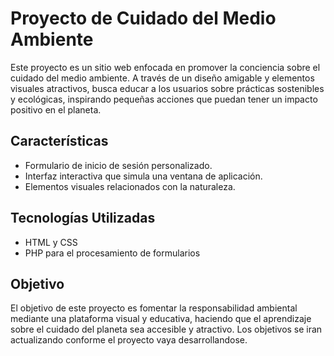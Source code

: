 # Proyecto de Cuidado del Medio Ambiente 

Este proyecto es un sitio web enfocada en promover la conciencia sobre el cuidado del medio ambiente. A través de un diseño amigable y elementos visuales atractivos, busca educar a los usuarios sobre prácticas sostenibles y ecológicas, inspirando pequeñas acciones que puedan tener un impacto positivo en el planeta.

## Características

- Formulario de inicio de sesión personalizado.
- Interfaz interactiva que simula una ventana de aplicación.
- Elementos visuales relacionados con la naturaleza.

## Tecnologías Utilizadas

- HTML y CSS 
- PHP para el procesamiento de formularios

## Objetivo

El objetivo de este proyecto es fomentar la responsabilidad ambiental mediante una plataforma visual y educativa, haciendo que el aprendizaje sobre el cuidado del planeta sea accesible y atractivo. Los objetivos se iran actualizando conforme el proyecto vaya desarrollandose. 


